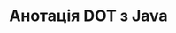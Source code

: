 ---
############################# Static ############################
layout: "auto-gen-annotation"

############################# Head ############################
head_title: "Java DOT API анотації Анотація в C#"
head_description: "Java API для створення та анотування популярних типів анотацій із DOT, зображень, малюнків і форматів файлів документів."

############################# Header ############################
title: "Анотація DOT з Java"
description: ""
bg_image: "https://cms.admin.containerize.com/templates/aspose/App_Themes/V3/images/bg/header1.png"
bg_overlay: false
button:
    enable: true
    icon: "fas fa-arrow-down"
    label: "Завантажте безкоштовну пробну версію"
    link: "https://downloads.groupdocs.com/annotation/java"

############################# About ############################
about:
    enable: true
    title: "Про GroupDocs.Annotation для Java API"
    content: |
        GroupDocs.Annotation for Java API — це бібліотека, яка дозволяє додавати анотації до PDF, Word та інших документів на Mac, Windows або Ubuntu. [GroupDocs.Annotation for Java](/annotation/java) — це нативний Java API для керування анотаціями з повною підтримкою створення, додавання, редагування, видалення, вилучення й експорту анотацій із зображень та різних інших документів. Повний список підтримуваних форматів документів можна переглянути на цій [сторінці](https://docs.groupdocs.com/annotation/java/supported-document-formats/).
        Ця бібліотека дозволяє вам працювати не лише з документом DOT, а й з багатьма іншими типами документів, такими як Word, Excel, PowerPoint, електронні листи Outlook, Visio, Adobe, OpenDocument, OpenOffice, Photoshop, AutoCad та багато інших.
        API GroupDocs.Annotation для Java дозволяє створювати та додавати нові нотатки, редагувати анотації, вилучати коментарі, анотації та видаляти їх із документів. Бібліотека підтримує 13 різних типів анотацій, зокрема текст, ламана лінія, область, підкреслення, точка, водяний знак, стрілка, еліпс, заміна тексту, відстань, текстове поле, редакція ресурсу в документах PDF, HTML, Microsoft Word, електронних таблицях, діаграмах, презентаціях, малюнки, зображення та багато інших форматів файлів.
        Приклад (див. нижче) демонструє роботу з документом DOT, у цьому прикладі ви можете побачити основні кроки роботи з GroupDocs. Анотація: налаштуйте ліцензію, відкрийте документ, з яким хочете працювати, створіть анотація, додавання об’єктів даних для встановлення властивостей анотації відповідно до ваших вимог і збереження результату в потрібному місці. Також ви можете детальніше ознайомитися з підтримуваними функціями на нашій [сторінці] github (https://github.com/groupdocs-annotation/GroupDocs.Annotation-for-Java) або в [документації] нашого продукту (https: //docs.groupdocs.com/annotation/java/getting-started/).

############################# Steps ############################
howTo_Add:
steps_Add:
    enable: true
    title_left: "Кроки для додавання анотацій до DOT у Java"
    content_left: |
        [GroupDocs.Annotation](/annotation/java/) дозволяє розробникам Java легко додавати різні типи анотацій до файлів DOT у будь-якій програмі на основі Java, виконавши кілька простих кроків.
        *   Створення об’єктів відповіді з коментарем і датою.
        *   Створіть об’єкт AreaAnnotation, установіть параметри області та додайте відповіді.
        *   Створіть об’єкт Annotator і додайте анотацію області.
        *   Зберегти вихідний файл.
    title_right: "Системні вимоги"
    content_right: |
        API GroupDocs.Annotation для Java підтримуються на всіх основних платформах і операційних системах. Перш ніж виконувати наведений нижче код, переконайтеся, що у вашій системі встановлено такі передумови.
        *   Операційні системи: Microsoft Windows, Linux, MacOS
        *   Середовище розробки: NetBeans, Intellij IDEA, Eclipse тощо
        *   Java Runtime Environment: Java 7 (1.7) і вище
        *   Отримайте останню версію GroupDocs.Annotation для Java із [GroupDocs Artifact Repository](https://repository.groupdocs.com/webapp/#/artifacts/browse/tree/General/repo/com/groupdocs/groupdocs-annotation)

############################# Preview ############################
preview_Add:
    enable: true
    title: Попередній перегляд анотації та приклад коду
    content: |
        ![Annotation preview image](https://docs.groupdocs.com/annotation/java/images/add-area-annotation.png)
    code: |
        ```java
        // Create an instance of Reply class and add comments
        Reply firstReply = new Reply();
        firstReply.setComment("First comment");
        firstReply.setRepliedOn(Calendar.getInstance().getTime());
        
        Reply secondReply = new Reply();
        secondReply.setComment("Second comment");
        secondReply.setRepliedOn(Calendar.getInstance().getTime());
        
        List<Reply> replies = new ArrayList<Reply>();
        replies.add(firstReply);
        replies.add(secondReply);
        
        // Create an instance of AreaAnnotation class and set options
        AreaAnnotation area = new AreaAnnotation();
        area.setBackgroundColor(65535);
        area.setBox(new Rectangle(100, 100, 100, 100));
        area.setCreatedOn(Calendar.getInstance().getTime());
        area.setMessage("This is area annotation");
        area.setOpacity(0.7);
        area.setPageNumber(0);
        area.setPenColor(65535);
        area.setPenStyle(PenStyle.Dot);
        area.setPenWidth((byte) 3);
        area.setReplies(replies);
        
        // Create an instance of Annotator class
        Annotator annotator = new Annotator("input.bmp");
        
        // Add annotation
        annotator.add(area);
        
        // Save to file
        annotator.save("output.bmp");
        annotator.dispose();
        ```

############################# Steps ############################
howTo_Remove:
steps_Remove:
    enable: true
    title_left: "Кроки для видалення анотацій із DOT у Java"
    content_left: |
        [GroupDocs.Annotation](/annotation/java/) полегшує розробникам Java видалення деталей анотації з файлів DOT у будь-якій програмі на основі Java, реалізувавши кілька простих кроків.
        *   Створення об’єктів відповіді з коментарем і датою.
        *   Створіть об’єкт SaveOptions і встановіть AnnotationTypes = AnnotationType.None.
        *   Виклик методу збереження з кінцевим шляхом або потоком документа та об’єктом SaveOptions.

############################# Preview ############################
preview_Remove:
    enable: true
    code: |
        ```java
        // Create an instance of Annotator class 
        Annotator annotator = new Annotator("C://input.bmp");

        // Remove annotation by set type None 
        SaveOptions saveOptions = new SaveOptions();
        saveOptions.setAnnotationTypes(AnnotationType.None);

        // Save annotation to output file
        annotator.save("C://output.bmp", saveOptions);
        annotator.dispose();
        ```

############################# Steps ############################
howTo_Edit:
steps_Edit:
    enable: true
    title_left: "Кроки для редагування анотацій із DOT у Java"
    content_left: |
        [GroupDocs.Annotation](/annotation/java/) полегшує розробникам Java оновлення різноманітних властивостей анотацій із файлів DOT у будь-якій програмі на основі Java за допомогою кількох простих кроків.
        *   Створення екземпляра об’єкта Annotator із вхідним шляхом документа або потоку з екземпляром LoadOptions із ImportAnnotations = true.
        *   Створіть деяку реалізацію AnnotationBase та встановіть ідентифікатор наявної анотації (якщо анотація з таким ідентифікатором не знайдена, нічого не буде змінено) або список шляхів анотацій (усі існуючі анотації буде видалено).
        *   Виклик методу оновлення об’єкта Annotator із переданими анотаціями.
        *   Виклик методу збереження з кінцевим шляхом або потоком документа та об’єктом SaveOptions.

############################# Preview ############################
preview_Edit:
    enable: true
    code: |
        ```java
        String outputPath = "UpdateAnnotation.bmp";

        // Create an instance of Annotator class
        Annotator annotator = new Annotator("input.bmp");
        
        // Create an instance of Reply class for first example and add comments
        Reply reply1 = new Reply();
        reply1.setComment("Original first comment");
        reply1.setRepliedOn(Calendar.getInstance().getTime());
        
        Reply reply2 = new Reply();
        reply2.setComment("Original second comment");
        reply2.setRepliedOn(Calendar.getInstance().getTime());
        
        java.util.List replies = new ArrayList();
        replies.add(reply1);
        replies.add(reply2);
        
        // Create an instance of AreaAnnotation class and set options
        AreaAnnotation original = new AreaAnnotation();
        original.setId(1);
        original.setBackgroundColor(65535);
        original.setBox(new Rectangle(100, 100, 100, 100));
        original.setCreatedOn(Calendar.getInstance().getTime());
        original.setMessage("This is original annotation");
        original.setReplies(replies);
        
        // Add original annotation
        annotator.add(original);
        annotator.save(outputPath);
        annotator.dispose();
        
        LoadOptions loadOptions = new LoadOptions();
        
        // Open annotated document
        Annotator annotator1 = new Annotator(outputPath, loadOptions);
        
        // Create an instance of Reply class for update first example
        Reply reply3 = new Reply();
        reply3.setComment("Updated first comment");
        reply3.setRepliedOn(Calendar.getInstance().getTime());
        
        Reply reply4 = new Reply();
        reply4.setComment("Updated second comment");
        reply4.setRepliedOn(Calendar.getInstance().getTime());
        
        java.util.List replies1 = new ArrayList();
        replies1.add(reply3);
        replies1.add(reply4);

        // Suggest we want change some properties of existed annotation
        AreaAnnotation updated = new AreaAnnotation();
        updated.setId(1);
        updated.setBackgroundColor(255);
        updated.setBox(new Rectangle(0, 0, 50, 200));
        updated.setCreatedOn(Calendar.getInstance().getTime());
        updated.setMessage("This is updated annotation");
        updated.setReplies(replies1);
        
        // Update and save annotation
        annotator1.update(updated);
        annotator1.save(outputPath);
        annotator1.dispose();
        ```

############################# Steps ############################
howTo_Extract:
steps_Extract:
    enable: true
    title_left: "Кроки для вилучення анотацій із DOT у Java"
    content_left: |
        [GroupDocs.Annotation](/annotation/java/) спрощує розробникам Java коментувати документи та отримувати анотаційну інформацію з файлів DOT у будь-якій програмі на основі Java, виконавши кілька простих кроків.
        *   Створення об’єктів відповіді з коментарем і датою.
        *   Створення екземпляра об’єкта LoadOptions і виклику SetImportAnnotations з аргументом true.
        *   Визначте змінну з типом List.
        *   Виклик методу get і повернення результату до змінної вище.

############################# Preview ############################
preview_Extract:
    enable: true
    code: |
        ```java
        // For using this example input file ("annotated.bmp") must be with annotations
        LoadOptions loadOptions = new LoadOptions();
        
        // Create an instance of Annotator class and get annotations
        final Annotator annotator = new Annotator("annotated.bmp", loadOptions);
        List annotations = annotator.get();
        ```

############################# Demos ############################
demos:
    enable: true
    title: "Живі демонстрації для додавання, видалення, редагування та вилучення анотацій до документів і зображень"
    content: |
        Додавайте, видаляйте, редагуйте та витягуйте анотації до файлу DOT прямо зараз, відвідавши веб-сайт [GroupDocs.Annotation Live Demos](https://products.groupdocs.app/annotation/family). Жива демонстрація має такі переваги

############################# About Formats ############################
about_formats:
    enable: true
    format:
        # format loop
        - icon: "far fa-file-dot"
          title: "Про формат файлу DOT"
          content: |
            Файли з розширенням .DOT — це шаблонні файли, створені Microsoft Word із попередньо відформатованими налаштуваннями для створення подальших файлів DOC або DOCX. Файл шаблону створюється для того, щоб мати спеціальні параметри користувача, які слід застосовувати до наступних файлів, створених із них. Ці параметри включають поля сторінки, рамки, верхні та нижні колонтитули та інші параметри сторінки. Такі шаблони використовуються в офіційних документах, таких як фірмові бланки та стандартизовані форми. Формат файлу DOT є специфічним для Microsoft Word 2003 і попередніх версій, але підтримується й вищими версіями. Microsoft Word за замовчуванням відкриває кожен новий документ на основі файлу normal.dot. У разі змінення всі нові створені файли матимуть ті самі налаштування, що й у файлі шаблону. У Microsoft Word 2007 формат файлу DOT було замінено на формат файлу DOTX на основі Office OpenXML.

          link: "https://docs.fileformat.com/image/dot/"

############################# More Formats ############################
more_formats:
    enable: true
    title: "Робота з іншими популярними форматами документів"
    content: |
        Оновіть властивості анотації з деяких популярних форматів файлів, як зазначено нижче.
    format:
        # format loop
        - name: "Annotate PDF document"
          link: "https://products.groupdocs.com/annotation/java/pdf/"
          description: "Adobe Portable Document Format"

        # format loop
        - name: "Annotate DOC document"
          link: "https://products.groupdocs.com/annotation/java/doc/"
          description: "Microsoft Word Document"

        # format loop
        - name: "Annotate DOCM document"
          link: "https://products.groupdocs.com/annotation/java/docm/"
          description: "Microsoft Word Macro-Enabled Document"

        # format loop
        - name: "Annotate DOCX document"
          link: "https://products.groupdocs.com/annotation/java/docx/"
          description: "Microsoft Word Open XML Document"

        # format loop
        - name: "Annotate DOT document"
          link: "https://products.groupdocs.com/annotation/java/dot/"
          description: "Microsoft Word Document Template"

        # format loop
        - name: "Annotate DOTX document"
          link: "https://products.groupdocs.com/annotation/java/dotx/"
          description: "Word Open XML Document Template"

        # format loop
        - name: "Annotate RTF document"
          link: "https://products.groupdocs.com/annotation/java/rtf/"
          description: "Rich Text Document"

        # format loop
        - name: "Annotate ODT document"
          link: "https://products.groupdocs.com/annotation/java/odt/"
          description: "Open Document Text"

        # format loop
        - name: "Annotate XLS document"
          link: "https://products.groupdocs.com/annotation/java/xls/"
          description: "Microsoft Excel Binary File Format"

        # format loop
        - name: "Annotate XLSX document"
          link: "https://products.groupdocs.com/annotation/java/xlsx/"
          description: "Microsoft Excel Open XML Spreadsheet"

        # format loop
        - name: "Annotate XLSM document"
          link: "https://products.groupdocs.com/annotation/java/xlsm/"
          description: "Microsoft Excel Macro-Enabled Spreadsheet"

        # format loop
        - name: "Annotate XLSB document"
          link: "https://products.groupdocs.com/annotation/java/xlsb/"
          description: "Microsoft Excel Binary Worksheet"

        # format loop
        - name: "Annotate ODS document"
          link: "https://products.groupdocs.com/annotation/java/ods/"
          description: "Open Document Spreadsheet"

        # format loop
        - name: "Annotate PPT document"
          link: "https://products.groupdocs.com/annotation/java/ppt/"
          description: "PowerPoint Presentation"

        # format loop
        - name: "Annotate PPTX document"
          link: "https://products.groupdocs.com/annotation/java/pptx/"
          description: "PowerPoint Open XML Presentation"

        # format loop
        - name: "Annotate PPSX document"
          link: "https://products.groupdocs.com/annotation/java/ppsx/"
          description: "PowerPoint Open XML Slide Show"

        # format loop
        - name: "Annotate POTM document"
          link: "https://products.groupdocs.com/annotation/java/potm/"
          description: "Microsoft PowerPoint Template"

        # format loop
        - name: "Annotate PPTM document"
          link: "https://products.groupdocs.com/annotation/java/pptm/"
          description: "Microsoft PowerPoint Presentation"

        # format loop
        - name: "Annotate PPS document"
          link: "https://products.groupdocs.com/annotation/java/pps/"
          description: "Microsoft PowerPoint 97-2003 Slide Show"

        # format loop
        - name: "Annotate ODP document"
          link: "https://products.groupdocs.com/annotation/java/odp/"
          description: "OpenDocument Presentation"

        # format loop
        - name: "Annotate HTML document"
          link: "https://products.groupdocs.com/annotation/java/html/"
          description: "HyperText Markup Language"

        # format loop
        - name: "Annotate TIFF document"
          link: "https://products.groupdocs.com/annotation/java/tiff/"
          description: "Tagged Image File Format"

        # format loop
        - name: "Annotate JPEG document"
          link: "https://products.groupdocs.com/annotation/java/jpeg/"
          description: "JPEG Image"

        # format loop
        - name: "Annotate PNG document"
          link: "https://products.groupdocs.com/annotation/java/png/"
          description: "Portable Network Graphic"

        # format loop
        - name: "Annotate EML document"
          link: "https://products.groupdocs.com/annotation/java/eml/"
          description: "E-mail Message"

        # format loop
        - name: "Annotate MSG document"
          link: "https://products.groupdocs.com/annotation/java/msg/"
          description: "Microsoft Outlook E-mail Message"

        # format loop
        - name: "Annotate VSD document"
          link: "https://products.groupdocs.com/annotation/java/vsd/"
          description: "Microsoft Visio 2003-2010 Drawing"

        # format loop
        - name: "Annotate VSDX document"
          link: "https://products.groupdocs.com/annotation/java/vsdx/"
          description: "Microsoft Visio Drawing"

        # format loop
        - name: "Annotate VSS document"
          link: "https://products.groupdocs.com/annotation/java/vss/"
          description: "Microsoft Visio 2003-2010 Stencil"

        # format loop
        - name: "Annotate VST document"
          link: "https://products.groupdocs.com/annotation/java/vst/"
          description: "Microsoft Visio 2013 Stencil"

        # format loop
        - name: "Annotate DWG document"
          link: "https://products.groupdocs.com/annotation/java/dwg/"
          description: "Autodesk Design Data Formats"

        # format loop
        - name: "Annotate DXF document"
          link: "https://products.groupdocs.com/annotation/java/dxf/"
          description: "AutoCAD Drawing Interchange"

        # format loop
        - name: "Annotate DCM document"
          link: "https://products.groupdocs.com/annotation/java/dcm/"
          description: "Digital Imaging and Communications in Medicine"

        # format loop
        - name: "Annotate WMF document"
          link: "https://products.groupdocs.com/annotation/java/wmf/"
          description: "Windows Metafile"

        # format loop
        - name: "Annotate EMF document"
          link: "https://products.groupdocs.com/annotation/java/emf/"
          description: "Enhanced Metafile Format"


############################# Back to top ###############################
back_to_top:
    enable: true
---